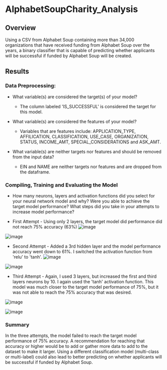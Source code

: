 # AlphabetSoupCharity_Analysis

## Overview
Using a CSV from Alphabet Soup containing more than 34,000 organizations that have received funding from Alphabet Soup over the years, a binary classifier that is capable of predicting whether applicants will be successful if funded by Alphabet Soup will be created. 

## Results
### Data Preprocessing:

  * What variable(s) are considered the target(s) of your model?
    * The column labeled 'IS_SUCCESSFUL' is considered the target for this model.

  * What variable(s) are considered the features of your model?
    * Variables that are features include: APPLICATION_TYPE, AFFILICATION, CLASSIFICATION, USE_CASE, ORGANIZATION, STATUS, INCOME_AMT, SPECIAL_CONSIDERATIONS and ASK_AMT. 

  * What variable(s) are neither targets nor features and should be removed from the input data?
    * EIN and NAME are neither targets nor features and are dropped from the dataframe. 

### Compiling, Training and Evaluating the Model

 * How many neurons, layers and activation functions did you select for your neural network model and why? Were you able to achieve the target model performance? What steps did you take in your attempts to increase model performance?

  * First Attempt - Using only 2 layers, the target model did performance did not reach 75% accuracy (63%)
  ![image](https://github.com/marthagriggs9/deep-learning-challenge/assets/115905663/75f62f77-0600-43f6-90ce-0fcae4cbe185)
  
  ![image](https://github.com/marthagriggs9/deep-learning-challenge/assets/115905663/4d219ccf-78bc-4206-9177-1b463c1f1374)


  * Second Attempt - Added a 3rd hidden layer and the model performance accuracy went down to 61%. I switched the activation function from 'relu' to 'tanh'. 
  ![image](https://github.com/marthagriggs9/deep-learning-challenge/assets/115905663/adc17a7e-9867-48d0-b40c-beff5a909484)
  
  ![image](https://github.com/marthagriggs9/deep-learning-challenge/assets/115905663/6e07931f-b523-4faf-a77f-ee14df7662b5)

  * Third Attempt - Again, I used 3 layers, but increased the first and third layers neurons by 10. I again used the 'tanh' activation function. This model was much closer to the target model performance of 75%, but it was not able to reach the 75% accuracy that was desired. 

![image](https://github.com/marthagriggs9/deep-learning-challenge/assets/115905663/51fe1ee6-b96a-4876-aec0-ca34289f7d95)

![image](https://github.com/marthagriggs9/deep-learning-challenge/assets/115905663/b8d224ee-4001-4f49-92c5-cc7fcb6df543)

### Summary
In the three attempts, the model failed to reach the target model performance of 75% accuracy. A recommendation for reaching that accuracy or higher would be to add or gather more data to add to the dataset to make it larger. Using a different classification model (multi-class or multi-label) could also lead to better predicting on whether applicants will be successful if funded by Alphabet Soup. 
